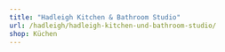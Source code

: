 ```yaml
---
title: "Hadleigh Kitchen & Bathroom Studio"
url: /hadleigh/hadleigh-kitchen-und-bathroom-studio/
shop: Küchen
---
```

